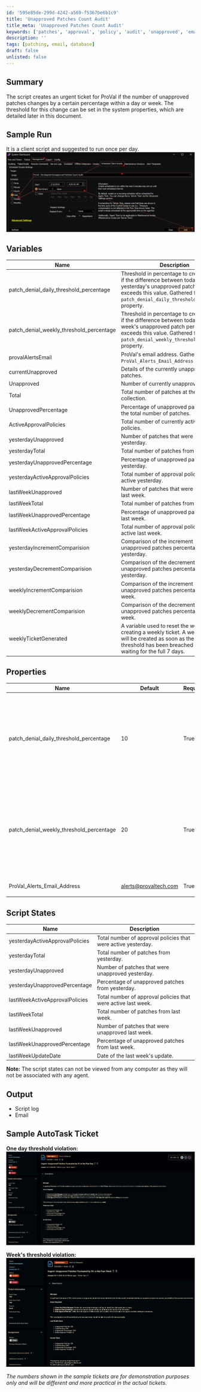 ```yaml
---
id: '595e85de-299d-4242-a569-f5367be6b1c9'
title: 'Unapproved Patches Count Audit'
title_meta: 'Unapproved Patches Count Audit'
keywords: ['patches', 'approval', 'policy', 'audit', 'unapproved', 'email', 'proval', 'urgent']
description: ''
tags: [patching, email, database]
draft: false
unlisted: false
---
```


## Summary  

The script creates an urgent ticket for ProVal if the number of unapproved patches changes by a certain percentage within a day or week. The threshold for this change can be set in the system properties, which are detailed later in this document.

## Sample Run

It is a client script and suggested to run once per day.  
![Image1](<../../../static/img/cwa-script-unapproved-patches-count-audit/Image1.png>)

## Variables

| Name                           | Description |
|--------------------------------|-------------|
| patch_denial_daily_threshold_percentage | Threshold in percentage to create a ticket if the difference between today's and yesterday's unapproved patch percentage exceeds this value. Gathered from the `patch_denial_daily_threshold_percentage` property. |
| patch_denial_weekly_threshold_percentage | Threshold in percentage to create a ticket if the difference between today's and last week's unapproved patch percentage exceeds this value. Gathered from the `patch_denial_weekly_threshold_percentage` property. |
| provalAlertsEmail              | ProVal's email address. Gathered from the `ProVal_Alerts_Email_Address` property. |
| currentUnapproved              | Details of the currently unapproved patches. |
| Unapproved                     | Number of currently unapproved patches. |
| Total                          | Total number of patches at the time of collection. |
| UnapprovedPercentage           | Percentage of unapproved patches out of the total number of patches. |
| ActiveApprovalPolicies         | Total number of currently active approval policies. |
| yesterdayUnapproved            | Number of patches that were unapproved yesterday. |
| yesterdayTotal                 | Total number of patches from yesterday. |
| yesterdayUnapprovedPercentage  | Percentage of unapproved patches from yesterday. |
| yesterdayActiveApprovalPolicies| Total number of approval policies that were active yesterday. |
| lastWeekUnapproved             | Number of patches that were unapproved last week. |
| lastWeekTotal                  | Total number of patches from last week. |
| lastWeekUnapprovedPercentage   | Percentage of unapproved patches from last week. |
| lastWeekActiveApprovalPolicies | Total number of approval policies that were active last week. |
| yesterdayIncrementComparision  | Comparison of the increment in unapproved patches percentage from yesterday. |
| yesterdayDecrementComparision  | Comparison of the decrement in unapproved patches percentage from yesterday. |
| weeklyIncrementComparision     | Comparison of the increment in unapproved patches percentage from last week. |
| weeklyDecrementComparision     | Comparison of the decrement in unapproved patches percentage from last week. |
| weeklyTicketGenerated          | A variable used to reset the week after creating a weekly ticket. A weekly ticket will be created as soon as the weekly threshold has been breached instead of waiting for the full 7 days. |

## Properties

| Name | Default | Required | Description |
|------|---------|----------|-------------|
| patch_denial_daily_threshold_percentage |  10  |  True  | Threshold in percentage to create a ticket if the difference between today's and yesterday's unapproved patch percentage exceeds this value. |
| patch_denial_weekly_threshold_percentage | 20  |  True  | Threshold in percentage to create a ticket if the difference between today's and last week's unapproved patch percentage exceeds this value. |
| ProVal_Alerts_Email_Address              |  <alerts@provaltech.com>  | True | ProVal's email address |

## Script States

| Name                           | Description |
|--------------------------------|-------------|
| yesterdayActiveApprovalPolicies| Total number of approval policies that were active yesterday. |
| yesterdayTotal                 | Total number of patches from yesterday. |
| yesterdayUnapproved            | Number of patches that were unapproved yesterday. |
| yesterdayUnapprovedPercentage  | Percentage of unapproved patches from yesterday. |
| lastWeekActiveApprovalPolicies | Total number of approval policies that were active last week. |
| lastWeekTotal                  | Total number of patches from last week. |
| lastWeekUnapproved             | Number of patches that were unapproved last week. |
| lastWeekUnapprovedPercentage   | Percentage of unapproved patches from last week. |
| lastWeekUpdateDate             | Date of the last week's update. |

**Note:** The script states can not be viewed from any computer as they will not be associated with any agent.

## Output

- Script log
- Email

## Sample AutoTask Ticket

**One day threshold violation:**  
![SampleYesterdayTicket](<../../../static/img/cwa-script-unapproved-patches-count-audit/SampleYesterdayTicket.png>)

**Week's threshold violation:**  
![SampleLastWeekTicket](<../../../static/img/cwa-script-unapproved-patches-count-audit/SampleLastWeekTicket.png>)

*The numbers shown in the sample tickets are for demonstration purposes only and will be different and more practical in the actual tickets.*